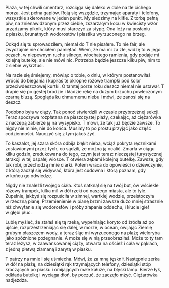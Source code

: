 Plaża, w tej chwili cmentarz, rozciąga się daleko w dole na tle cichego morza. Jest pełna gapiów. Roją się wszędzie, trzymając aparaty i telefony, wszystkie skierowane w jeden punkt. My siedzimy na klifie. Z torbą pełną piw, na znienawidzonym przez ciebie, zszarzałym kocu w kwiecisty wzór urządzamy piknik, który musi starczyć za stypę. Ona leży na posłaniu z piasku, brunatnych wodorostów i plastiku wyrzuconego na brzeg.

Odkąd się tu sprowadziłem, niemal do T nie pisałem. To nie fair, ale zwyczajnie nie chciałem pamiętać. Wiem, że ma mi za złe, widzę to w jego oczach, w niepewnym ruchu silnego, włochatego ramienia, gdy podaje mi kolejną butelkę, ale nie mówi nic. Potrzeba będzie jeszcze kilku piw, nim to z siebie wykrztusi.

Na razie się śmiejemy, mówiąc o tobie, o dniu, w którym postanowiłaś wrócić do biegania i kupiłaś te okropne różowe trampki pod kolor przeciwdeszczowej kurtki. O tamtej porze roku deszcz niemal nie ustawał. T drapie się po gęstej brodzie i kładzie rękę na dużym brzuchu powleczonym czarną bluzą. Spogląda ku chmurnemu niebu i mówi, że zanosi się na deszcz.

Podobno była w ciąży. Tak ponoć stwierdzili w czasie przybrzeżnej sekcji. Teraz spoczywa rozpłatana na piaszczystej plaży, czekając, aż ciężarówka z naczepą zabierze ją na wysypisko. T mówi, że tak już będzie zawsze. To nigdy nie minie, nie do końca. Musimy to po prostu przyjąć jako część codzienności. Nauczyć się z tym jakoś żyć.

To kaszalot, jej szara skóra odbija błękit nieba, wciąż pokryta ręcznikami zostawionymi przez tych, co sądzili, że można ją ocalić. Zmarła w ciągu kilku godzin, zredukowana do tego, czym jest teraz: nieczęstej turystycznej atrakcji w tej ospałej wiosce. T otwiera zębami kolejną butelkę. Zawsze, gdy tak robi, przechodzą mnie ciarki. Potem wraca do opowieści o dziewczynie, z którą zaczął się widywać, która jest cudowna i którą poznam, gdy w końcu go odwiedzę.

Nigdy nie znaleźli twojego ciała. Ktoś natknął się na twój but, ów wściekle różowy trampek, kilka mil w dół rzeki od naszego miasta, ale to tyle. Zupełnie, jakbyś się rozpuściła w zimnej, wartkiej wodzie, przeistoczyła w rzeczną pianę. Przemienienie w pianę brzmi zawsze dużo mniej strasznie niż chwytanie się wodorostów i próby złapania oddechu, i kłucie igieł w głębi płuc.

Lubię myśleć, że stałaś się tą rzeką, wypełniając koryto od źródła aż po ujście, rozprzestrzeniając się dalej, w morze, w ocean, owijając Ziemię grubym płaszczem wody, a teraz śląc mi wyrzuconego na plażę wieloryba jako spóźnione pożegnanie. A może się w nią przeobraziłaś. Może to ty tam teraz leżysz, w zaawansowanej ciąży, otwarta na oścież i cała w pąklach, z jedną płetwą złamaną i zarytą w piasku.

T patrzy na mnie i się uśmiecha. Mówi, że za mną tęsknił. Następnie zerka w dół na plażę, na dziesiątki rąk trzymających telefony, dziesiątki stóp kroczących po piasku i omijających małe kałuże, na błyski lamp. Bierze łyk, odkłada butelkę i wyciąga dłoń, by poczuć, że zaczęło mżyć. Ciężarówka nadjeżdża.